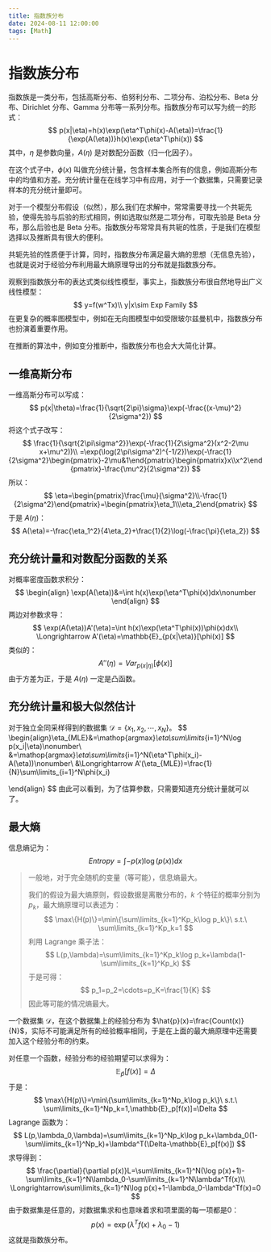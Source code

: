 ```yaml
---
title: 指数族分布
date: 2024-08-11 12:00:00
tags: [Math]
---
```


# 指数族分布

指数族是一类分布，包括高斯分布、伯努利分布、二项分布、泊松分布、Beta 分布、Dirichlet 分布、Gamma 分布等一系列分布。指数族分布可以写为统一的形式：
$$
p(x|\eta)=h(x)\exp(\eta^T\phi(x)-A(\eta))=\frac{1}{\exp(A(\eta))}h(x)\exp(\eta^T\phi(x))
$$
其中，$\eta$ 是参数向量，$A(\eta)$ 是对数配分函数（归一化因子）。

在这个式子中，$ \phi(x)$ 叫做充分统计量，包含样本集合所有的信息，例如高斯分布中的均值和方差。充分统计量在在线学习中有应用，对于一个数据集，只需要记录样本的充分统计量即可。

对于一个模型分布假设（似然），那么我们在求解中，常常需要寻找一个共轭先验，使得先验与后验的形式相同，例如选取似然是二项分布，可取先验是 Beta 分布，那么后验也是 Beta 分布。指数族分布常常具有共轭的性质，于是我们在模型选择以及推断具有很大的便利。

共轭先验的性质便于计算，同时，指数族分布满足最大熵的思想（无信息先验），也就是说对于经验分布利用最大熵原理导出的分布就是指数族分布。

观察到指数族分布的表达式类似线性模型，事实上，指数族分布很自然地导出广义线性模型：
$$
y=f(w^Tx)\\
y|x\sim Exp Family
$$
在更复杂的概率图模型中，例如在无向图模型中如受限玻尔兹曼机中，指数族分布也扮演着重要作用。

在推断的算法中，例如变分推断中，指数族分布也会大大简化计算。

## 一维高斯分布

一维高斯分布可以写成：
$$
p(x|\theta)=\frac{1}{\sqrt{2\pi}\sigma}\exp(-\frac{(x-\mu)^2}{2\sigma^2})
$$
将这个式子改写：
$$
\frac{1}{\sqrt{2\pi\sigma^2}}\exp(-\frac{1}{2\sigma^2}(x^2-2\mu x+\mu^2))\\
=\exp(\log(2\pi\sigma^2)^{-1/2})\exp(-\frac{1}{2\sigma^2}\begin{pmatrix}-2\mu&1\end{pmatrix}\begin{pmatrix}x\\x^2\end{pmatrix}-\frac{\mu^2}{2\sigma^2})
$$
所以：
$$
\eta=\begin{pmatrix}\frac{\mu}{\sigma^2}\\-\frac{1}{2\sigma^2}\end{pmatrix}=\begin{pmatrix}\eta_1\\\eta_2\end{pmatrix}
$$
于是 $A(\eta)$：
$$
A(\eta)=-\frac{\eta_1^2}{4\eta_2}+\frac{1}{2}\log(-\frac{\pi}{\eta_2})
$$

## 充分统计量和对数配分函数的关系

对概率密度函数求积分：
$$
\begin{align}
\exp(A(\eta))&=\int h(x)\exp(\eta^T\phi(x))dx\nonumber
\end{align}
$$
两边对参数求导：
$$
\exp(A(\eta))A'(\eta)=\int h(x)\exp(\eta^T\phi(x))\phi(x)dx\\
\Longrightarrow A'(\eta)=\mathbb{E}_{p(x|\eta)}[\phi(x)]
$$
类似的：
$$
A''(\eta)=Var_{p(x|\eta)}[\phi(x)]
$$
由于方差为正，于是 $A(\eta)$ 一定是凸函数。

## 充分统计量和极大似然估计

对于独立全同采样得到的数据集 $\mathcal{D}=\{x_1,x_2,\cdots,x_N\}$。
$$
\begin{align}\eta_{MLE}&=\mathop{argmax}_\eta\sum\limits_{i=1}^N\log p(x_i|\eta)\nonumber\\
&=\mathop{argmax}_\eta\sum\limits_{i=1}^N(\eta^T\phi(x_i)-A(\eta))\nonumber\\
&\Longrightarrow A'(\eta_{MLE})=\frac{1}{N}\sum\limits_{i=1}^N\phi(x_i)

\end{align}
$$
由此可以看到，为了估算参数，只需要知道充分统计量就可以了。

## 最大熵

信息熵记为：
$$
Entropy=\int-p(x)\log(p(x))dx
$$

>    一般地，对于完全随机的变量（等可能），信息熵最大。
>
>   我们的假设为最大熵原则，假设数据是离散分布的，$k$ 个特征的概率分别为 $p_k$，最大熵原理可以表述为：
>   $$
>   \max\{H(p)\}=\min\{\sum\limits_{k=1}^Kp_k\log p_k\}\ s.t.\ \sum\limits_{k=1}^Kp_k=1
>   $$
>   利用 Lagrange 乘子法：
>   $$
>   L(p,\lambda)=\sum\limits_{k=1}^Kp_k\log p_k+\lambda(1-\sum\limits_{k=1}^Kp_k)
>   $$
>   于是可得：
>   $$
>   p_1=p_2=\cdots=p_K=\frac{1}{K}
>   $$
>   因此等可能的情况熵最大。

一个数据集 $\mathcal{D}$，在这个数据集上的经验分布为 $\hat{p}(x)=\frac{Count(x)}{N}$，实际不可能满足所有的经验概率相同，于是在上面的最大熵原理中还需要加入这个经验分布的约束。

对任意一个函数，经验分布的经验期望可以求得为：
$$
\mathbb{E}_{\hat{p}}[f(x)]=\Delta
$$
于是：
$$
\max\{H(p)\}=\min\{\sum\limits_{k=1}^Np_k\log p_k\}\ s.t.\ \sum\limits_{k=1}^Np_k=1,\mathbb{E}_p[f(x)]=\Delta
$$
Lagrange 函数为：
$$
L(p,\lambda_0,\lambda)=\sum\limits_{k=1}^Np_k\log p_k+\lambda_0(1-\sum\limits_{k=1}^Np_k)+\lambda^T(\Delta-\mathbb{E}_p[f(x)])
$$
求导得到：
$$
\frac{\partial}{\partial p(x)}L=\sum\limits_{k=1}^N(\log p(x)+1)-\sum\limits_{k=1}^N\lambda_0-\sum\limits_{k=1}^N\lambda^Tf(x)\\
\Longrightarrow\sum\limits_{k=1}^N\log p(x)+1-\lambda_0-\lambda^Tf(x)=0
$$
由于数据集是任意的，对数据集求和也意味着求和项里面的每一项都是0：
$$
p(x)=\exp(\lambda^Tf(x)+\lambda_0-1)
$$
这就是指数族分布。

